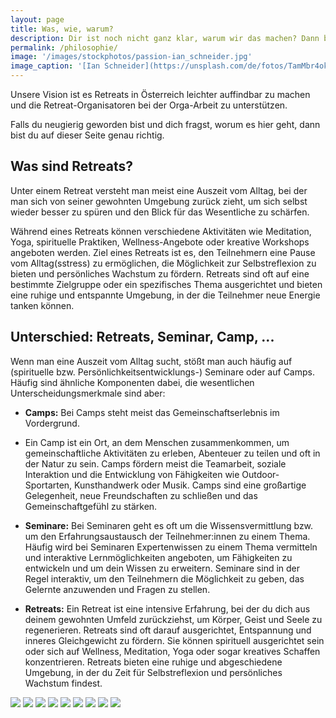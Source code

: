 ```yaml
---
layout: page
title: Was, wie, warum?
description: Dir ist noch nicht ganz klar, warum wir das machen? Dann bist du auf dieser Seite genau richtig.  
permalink: /philosophie/
image: '/images/stockphotos/passion-ian_schneider.jpg'
image_caption: '[Ian Schneider](https://unsplash.com/de/fotos/TamMbr4okv4)'
---
```


Unsere Vision ist es Retreats in Österreich leichter auffindbar zu machen und die Retreat-Organisatoren bei der Orga-Arbeit zu unterstützen.

Falls du neugierig geworden bist und dich fragst, worum es hier geht, dann bist du auf dieser Seite genau richtig.

## Was sind Retreats?

Unter einem Retreat versteht man meist eine Auszeit vom Alltag, bei der man sich von seiner gewohnten Umgebung zurück zieht, um sich selbst wieder besser zu spüren und den Blick für das Wesentliche zu schärfen.

Während eines Retreats können verschiedene Aktivitäten wie Meditation, Yoga, spirituelle Praktiken, Wellness-Angebote oder kreative Workshops angeboten werden. Ziel eines Retreats ist es, den Teilnehmern eine Pause vom Alltag(sstress) zu ermöglichen, die Möglichkeit zur Selbstreflexion zu bieten und persönliches Wachstum zu fördern. Retreats sind oft auf eine bestimmte Zielgruppe oder ein spezifisches Thema ausgerichtet und bieten eine ruhige und entspannte Umgebung, in der die Teilnehmer neue Energie tanken können.


## Unterschied: Retreats, Seminar, Camp, ...

Wenn man eine Auszeit vom Alltag sucht, stößt man auch häufig auf (spirituelle bzw. Persönlichkeitsentwicklungs-) Seminare oder auf Camps. Häufig sind ähnliche Komponenten dabei, die wesentlichen Unterscheidungsmerkmale sind aber:

- **Camps:** Bei Camps steht meist das Gemeinschaftserlebnis im Vordergrund.

- Ein Camp ist ein Ort, an dem Menschen zusammenkommen, um gemeinschaftliche Aktivitäten zu erleben, Abenteuer zu teilen und oft in der Natur zu sein. Camps fördern meist die Teamarbeit, soziale Interaktion und die Entwicklung von Fähigkeiten wie Outdoor-Sportarten, Kunsthandwerk oder Musik. Camps sind eine großartige Gelegenheit, neue Freundschaften zu schließen und das Gemeinschaftgefühl zu stärken.

- **Seminare:** Bei Seminaren geht es oft um die Wissensvermittlung bzw. um den Erfahrungsaustausch der Teilnehmer:innen zu einem Thema. Häufig wird bei Seminaren Expertenwissen zu einem Thema vermitteln und interaktive Lernmöglichkeiten angeboten, um Fähigkeiten zu entwickeln und um dein Wissen zu erweitern. Seminare sind in der Regel interaktiv, um den Teilnehmern die Möglichkeit zu geben, das Gelernte anzuwenden und Fragen zu stellen.

- **Retreats:** Ein Retreat ist eine intensive Erfahrung, bei der du dich aus deinem gewohnten Umfeld zurückziehst, um Körper, Geist und Seele zu regenerieren. Retreats sind oft darauf ausgerichtet, Entspannung und inneres Gleichgewicht zu fördern. Sie können spirituell ausgerichtet sein oder sich auf Wellness, Meditation, Yoga oder sogar kreatives Schaffen konzentrieren. Retreats bieten eine ruhige und abgeschiedene Umgebung, in der du Zeit für Selbstreflexion und persönliches Wachstum findest.

<div class="gallery-box">
  <div class="gallery">
    <img src="/images/stockphotos/generic/buddha-on-a-plant samuel-austin-0tTA6cewPr8-unsplash.jpg" loading="lazy">
    <img src="/images/stockphotos/generic/journaling alexis-brown-omeaHbEFlN4-unsplash.jpg" loading="lazy">
    <img src="/images/stockphotos/generic/lotus jay-castor-7AcMUSYRZpU-unsplash.jpg" loading="lazy">
    <img src="/images/stockphotos/generic/mindfulness lesly-juarez-DFtjXYd5Pto-unsplash.jpg" loading="lazy">
    <img src="/images/stockphotos/generic/singing-bowl conscious-design-Hn4wYHOaeIc-unsplash.jpg" loading="lazy">
    <img src="/images/stockphotos/generic/yogi-sunrise-in-the-mountains eneko-urunuela-I2YSmEUAgDY-unsplash.jpg" loading="lazy">
    <img src="/images/stockphotos/generic/singing-bowls-crystal frames-for-your-heart-rHMyYDmZq2A-unsplash.jpg" loading="lazy">
    <img src="/images/stockphotos/generic/yogi-mudra pixie-sYbt7ekL418-unsplash.jpg" loading="lazy">
    <img src="/images/stockphotos/generic/breathe tim-goedhart-vnpTRdmtQ30-unsplash.jpg" loading="lazy">
  </div>
</div>
